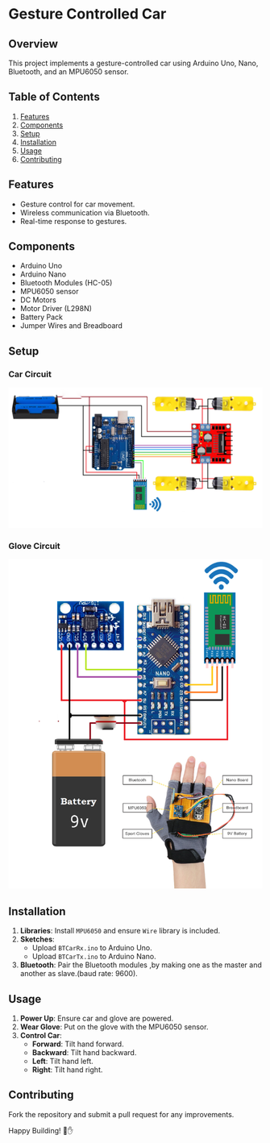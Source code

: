 # Gesture Controlled Car

## Overview
This project implements a gesture-controlled car using Arduino Uno, Nano, Bluetooth, and an MPU6050 sensor.

## Table of Contents
1. [Features](#features)
2. [Components](#components)
3. [Setup](#setup)
4. [Installation](#installation)
5. [Usage](#usage)
6. [Contributing](#contributing)

## Features
- Gesture control for car movement.
- Wireless communication via Bluetooth.
- Real-time response to gestures.

## Components
- Arduino Uno
- Arduino Nano
- Bluetooth Modules (HC-05)
- MPU6050 sensor
- DC Motors
- Motor Driver (L298N)
- Battery Pack
- Jumper Wires and Breadboard

## Setup
### Car Circuit
![Car Circuit Diagram](Circuits/Reciever.png)

### Glove Circuit
![Glove Circuit Diagram](Circuits/Transmitter.png)

## Installation
1. **Libraries**: Install `MPU6050` and ensure `Wire` library is included.
2. **Sketches**:
   - Upload `BTCarRx.ino` to Arduino Uno.
   - Upload `BTCarTx.ino` to Arduino Nano.
3. **Bluetooth**: Pair the Bluetooth modules ,by making one as the master and another as slave.(baud rate: 9600).

## Usage
1. **Power Up**: Ensure car and glove are powered.
2. **Wear Glove**: Put on the glove with the MPU6050 sensor.
3. **Control Car**:
   - **Forward**: Tilt hand forward.
   - **Backward**: Tilt hand backward.
   - **Left**: Tilt hand left.
   - **Right**: Tilt hand right.

## Contributing
Fork the repository and submit a pull request for any improvements.

Happy Building! 🚗✋
